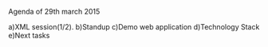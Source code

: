 Agenda of 29th march 2015

a)XML session(1/2).
b)Standup
c)Demo web application
d)Technology Stack
e)Next tasks

